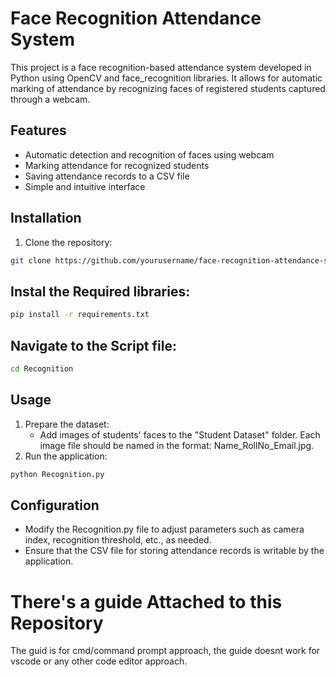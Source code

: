 # Face Recognition Attendance System

This project is a face recognition-based attendance system developed in Python using OpenCV and face_recognition libraries. It allows for automatic marking of attendance by recognizing faces of registered students captured through a webcam.

## Features

- Automatic detection and recognition of faces using webcam
- Marking attendance for recognized students
- Saving attendance records to a CSV file
- Simple and intuitive interface

## Installation

1. Clone the repository:

```bash
git clone https://github.com/yourusername/face-recognition-attendance-system.git
```
## Instal the Required  libraries:

```bash
pip install -r requirements.txt
```
## Navigate to the Script file:

```bash
cd Recognition
```

## Usage

1. Prepare the dataset:
    - Add images of students' faces to the "Student Dataset" folder. Each image file should be named in the format: Name_RollNo_Email.jpg.
2. Run the application:
```bash
python Recognition.py
```

## Configuration

- Modify the Recognition.py file to adjust parameters such as camera index, recognition threshold, etc., as needed.
- Ensure that the CSV file for storing attendance records is writable by the application.

# There's a guide Attached to this Repository 

The guid is for cmd/command prompt approach, the guide doesnt work for vscode or any other code editor approach.



